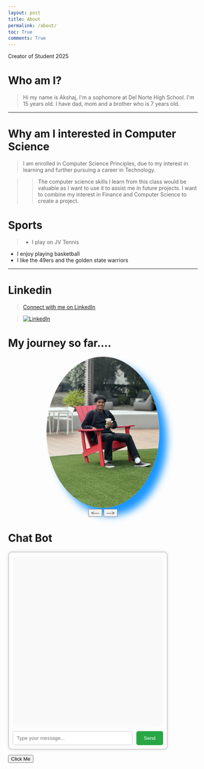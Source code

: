 ```yaml
---
layout: post
title: About
permalink: /about/
toc: True
comments: True
---
```


<style>
    body {
        font-family: Arial, sans-serif;
        background-color: #FFFFFF;
        color: #FFFFFF;
        margin: 20px;
        line-height: 1.6;
    }

<style>
    .center {
        display: block;
        margin-left: auto;
        margin-right: auto;
    }
</style>

Creator of Student 2025

# Who am I?
> Hi my name is Akshaj, I'm a sophomore at Del Norte High School. I'm 15 years old. I have dad, mom and a brother who is 7 years old.

---

<!-- <img src="{{site.baseurl}}/images/akshajg.jpg" height="200" width="200" class="center"> - correct format -->



# Why am I interested in Computer Science
 > I am enrolled in Computer Science Principles, due to my interest in learning and further pursuing a career in Technology. 


>>The computer science skills I learn from this class would be valuable as I want to use it to assist me in future projects. I want to combine my interest in Finance and Computer Science to create a project. 

# Sports
>- I play on JV Tennis
- I enjoy playing basketball
- I like the 49ers and the golden state warriors
<!-- - Luckily never broke a bone in my body
I also enjoy watching sports -->

---

<!-- <img src="{{site.baseurl}}/images/mytennis.jpg" height="200" width="200" class="center"> correct format-->

<!--# Clubs/Experience
>- Akshaya Patra - 3rd year
- DECA - 2nd year
- Academic League - 2nd year
- JV Tennis - 2nd year
- Restoring Rainbows - 1st year-->

# Linkedin

>[Connect with me on LinkedIn](https://www.linkedin.com/in/akshaj-gurugubelli-11a66129b/)

>[![LinkedIn](https://img.shields.io/badge/LinkedIn-Connect-blue)](https://www.linkedin.com/in/akshaj-gurugubelli-11a66129b/)

# My journey so far....
<div id="gallery-container" style="text-align: center;">
  <img id="gallery-image" src="../images/gallery/akshajg1.jpg" alt="Image Gallery" style="width: 300px; height: auto,cursor: pointer; box-shadow: 20px 20px 20px rgba(25, 150, 500, 50.3); border-radius: 500%;">
  <br>
  <button id="prev-btn"><---</button>
  <button id="next-btn">---></button>
</div>
 
<script>
    // Array of image filenames located in the 'images' directory
    const imageFilenames = [
        "akshajg1.jpg",
        "akshajg2.jpg",
        "mytennis.jpg"

    ];

    let currentIndex = 0;  // To keep track of the currently displayed image

    // Reference to the gallery image element
    const galleryImage = document.getElementById('gallery-image');

    // Function to update the displayed image
    function updateImage() {
        galleryImage.src = `../images/gallery/${imageFilenames[currentIndex]}`;
        galleryImage.alt = imageFilenames[currentIndex];
    }

    // Event listeners for the buttons
    document.getElementById('prev-btn').addEventListener('click', function() {
        currentIndex = (currentIndex > 0) ? currentIndex - 1 : imageFilenames.length - 1;
        updateImage();
    });

    document.getElementById('next-btn').addEventListener('click', function() {
        currentIndex = (currentIndex < imageFilenames.length - 1) ? currentIndex + 1 : 0;
        updateImage();
    });
</script>

# Chat Bot

<style>
    .chat-container {
        width: 400px;
        height: 500px;
        border: 2px solid #ccc;
        border-radius: 10px;
        padding: 10px;
        box-shadow: 0 0 10px rgba(0, 0, 0, 0.1);
        display: flex;
        flex-direction: column;
        justify-content: space-between;
        font-family: Arial, sans-serif;
    }

    .chat-box {
        flex-grow: 1;
        overflow-y: auto;
        padding: 10px;
        background-color: #f9f9f9;
        border-radius: 10px;
        margin-bottom: 10px;
    }

    .message {
        margin: 5px 0;
        padding: 8px 12px;
        border-radius: 10px;
        display: inline-block;
    }

    .user-message {
        background-color: #cce5ff;
        align-self: flex-end;
    }

    .bot-message {
        background-color: #e2e2e2;
        align-self: flex-start;
    }

    .input-box {
        display: flex;
    }

    .input-box input {
        flex-grow: 1;
        padding: 10px;
        border: 1px solid #ccc;
        border-radius: 5px;
    }

    .input-box button {
        padding: 10px 20px;
        margin-left: 10px;
        border: none;
        background-color: #28a745;
        color: white;
        border-radius: 5px;
        cursor: pointer;
    }

    .input-box button:hover {
        background-color: #218838;
    }
</style>

<script>
    const botResponses = {
        "how are you": "I'm just a bot, but thanks for asking! How can I assist you?",
        "what is your name": "I'm an advanced chatbot here to help you out!",
        "tell me a joke": "Why don’t scientists trust atoms? Because they make up everything!",
        "what is the meaning of life": "42, according to Douglas Adams! What do you think?",
        "who created you": "I was created by a talented developer!",
    };

    function addMessage(content, className) {
        const chatBox = document.querySelector('.chat-box');
        const message = document.createElement('div');
        message.classList.add('message', className);
        message.textContent = content;
        chatBox.appendChild(message);
        chatBox.scrollTop = chatBox.scrollHeight;
    }

    function getBotResponse(userMessage) {
        const cleanedMessage = userMessage.toLowerCase().trim();
        if (botResponses[cleanedMessage]) {
            return botResponses[cleanedMessage];
        } else {
            return "I don't have an answer for that. Can you ask something else?";
        }
    }

    function handleUserInput() {
        const input = document.querySelector('input');
        const userMessage = input.value.trim();
        if (userMessage !== "") {
            addMessage(userMessage, 'user-message');
            input.value = '';

            setTimeout(() => {
                const botMessage = getBotResponse(userMessage);
                addMessage(botMessage, 'bot-message');
            }, 1000);
        }
    }

    document.addEventListener('DOMContentLoaded', () => {
        const button = document.querySelector('button');
        const input = document.querySelector('input');
        button.addEventListener('click', handleUserInput);
        input.addEventListener('keypress', (e) => {
            if (e.key === 'Enter') {
                handleUserInput();
            }
        });
    });
</script>

<div class="chat-container">
    <div class="chat-box"></div>
    <div class="input-box">
        <input type="text" placeholder="Type your message...">
        <button>Send</button>
    </div>
</div>

<button class="shadow-button">Click Me</button>


